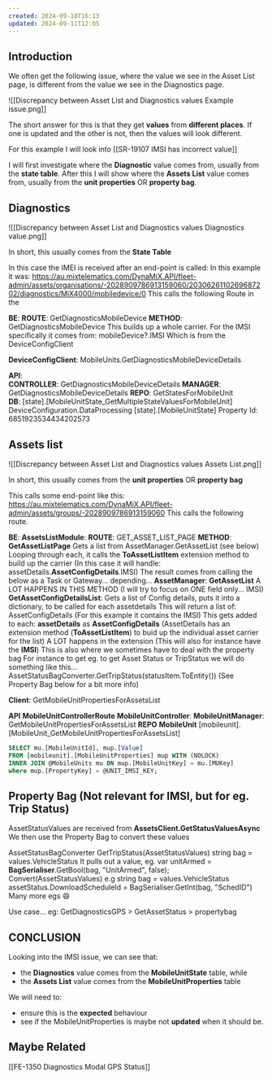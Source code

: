 ```yaml
---
created: 2024-09-10T16:13
updated: 2024-09-11T12:05
---
```

## Introduction

We often get the following issue, where the value we see in the Asset List page, is different from the value we see in the Diagnostics page.

![[Discrepancy between Asset List and Diagnostics values Example issue.png]]

The short answer for this is that they get **values** from **different places**.
If one is updated and the other is not, then the values will look different.

For this example I will look into [[SR-19107 IMSI has incorrect value]]

I will first investigate where the **Diagnostic** value comes from, usually from the **state table**.
After this I will show where the **Assets List** value comes from, usually from the **unit properties** OR  **property bag**.

## Diagnostics

![[Discrepancy between Asset List and Diagnostics values Diagnostics value.png]]

In short, this usually comes from the **State Table**

In this case the IMEI is received after an end-point is called:
In this example it was: https://au.mixtelematics.com/DynaMiX.API/fleet-admin/assets/organisations/-2028909786913159060/2030626110269687202/diagnostics/MiX4000/mobiledevice/0
This calls the following Route in the 

**BE**:
	**ROUTE**: GetDiagnosticsMobileDevice
	**METHOD**: GetDiagnosticsMobileDevice
		This builds up a whole carrier.
		For the IMSI specifically it comes from:
			mobileDevice?.IMSI
			Which is from the DeviceConfigClient
			
**DeviceConfigClient**: MobileUnits.GetDiagnosticsMobileDeviceDetails
	
**API**:  
	**CONTROLLER**: GetDiagnosticsMobileDeviceDetails
	**MANAGER**: GetDiagnosticsMobileDeviceDetails
	**REPO**: GetStatesForMobileUnit	
	**DB**:
		[state].[MobileUnitState_GetMultipleStateValuesForMobileUnit]
		DeviceConfiguration.DataProcessing
		[state].[MobileUnitState]
		Property Id: 6851923534434202573

## Assets list

![[Discrepancy between Asset List and Diagnostics values Assets List.png]]

In short, this usually comes from the **unit properties** OR **property bag**

This calls some end-point like this:
https://au.mixtelematics.com/DynaMiX.API/fleet-admin/assets/groups/-2028909786913159060
This calls the following route.

**BE**:
	**AssetsListModule**:
	**ROUTE**: GET_ASSET_LIST_PAGE
	**METHOD**: **GetAssetListPage**
		Gets a list from AssetManager.GetAssetList (see below)
		Looping through each, it calls the **ToAssetListItem** extension method to build up the carrier
		(In this case it will handle: assetDetails.**AssetConfigDetails**.IMSI)
		The result comes from calling the below as a Task or Gateway... depending...
	**AssetManager**: 
		**GetAssetList**
			A LOT HAPPENS IN THIS METHOD
			(I will try to focus on ONE field only... IMSI)
			**GetAssetConfigDetailsList**: Gets a list of Config details, puts it into a dictionary, to be called for each assetdetails
				This will return a list of: AssetConfigDetails
				(For this example it contains the IMSI)
			This gets added to each: **assetDetails** as **AssetConfigDetails**
				(AssetDetails has an extension method (**ToAssetListItem**) to buid up the individual asset carrier for the list)
					A LOT happens in the extension
					(This will also for instance have the **IMSI**)
			This is also where we sometimes have to deal with the property bag
				For instance to get eg. to get Asset Status or TripStatus we will do something like this...
					AssetStatusBagConverter.GetTripStatus(statusItem.ToEntity())
					(See Property Bag below for a bit more info)

**Client**: GetMobileUnitPropertiesForAssetsList

**API**
	**MobileUnitControllerRoute**
	**MobileUnitController**:
	**MobileUnitManager**: GetMobileUnitPropertiesForAssetsList
	**REPO** 
	**MobileUnit**
	[mobileunit].[MobileUnit_GetMobileUnitPropertiesForAssetsList]

```sql
SELECT mu.[MobileUnitId], mup.[Value]
FROM [mobileunit].[MobileUnitProperties] mup WITH (NOLOCK)
INNER JOIN @MobileUnits mu ON mup.[MobileUnitKey] = mu.[MUKey]
where mup.[PropertyKey] = @UNIT_IMSI_KEY;
```


## Property Bag (Not relevant for IMSI, but for eg. Trip Status)

AssetStatusValues are received from **AssetsClient.GetStatusValuesAsync**
We then use the Property Bag to convert these values

AssetStatusBagConverter
	GetTripStatus(AssetStatusValues)
		string bag = values.VehicleStatus
		It pulls out a value, eg. var unitArmed = **BagSerialiser**.GetBool(bag, "UnitArmed", false);
	Convert(AssetStatusValues)
		e.g string bag = values.VehicleStatus
		assetStatus.DownloadScheduleId = BagSerialiser.GetInt(bag, "SchedID")
	Many more egs 😄
	
Use case... eg:
	GetDiagnosticsGPS > GetAssetStatus > propertybag


## CONCLUSION

Looking into the IMSI issue, we can see that: 
- the **Diagnostics** value comes from the **MobileUnitState** table, while
- the **Assets List** value comes from the **MobileUnitProperties** table

We will need to:
- ensure this is the **expected** behaviour
- see if the MobileUnitProperties is maybe not **updated** when it should be.

## Maybe Related

[[FE-1350 Diagnostics Modal GPS Status]]
